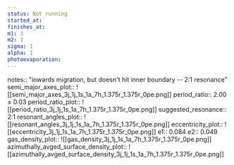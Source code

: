 ```yaml
---
status: Not running
started_at: 
finishes_at: 
m1: 3
m2: 1
sigma: 1
alpha: 1
photoevaporation: 
---
```


notes:: "inwards migration, but doesn't hit inner boundary -- 2:1 resonance"
semi_major_axes_plot:: ![[semi_major_axes_3j_1j_1s_1a_7h_1.375r_1.375r_0pe.png]]
period_ratio:: 2.00 ± 0.03
period_ratio_plot:: ![[period_ratio_3j_1j_1s_1a_7h_1.375r_1.375r_0pe.png]]
suggested_resonance:: 2:1
resonant_angles_plot:: ![[resonant_angles_3j_1j_1s_1a_7h_1.375r_1.375r_0pe.png]]
eccentricity_plot:: ![[eccentricity_3j_1j_1s_1a_7h_1.375r_1.375r_0pe.png]]
e1:: 0.084
e2:: 0.049
gas_density_plot:: ![[gas_density_3j_1j_1s_1a_7h_1.375r_1.375r_0pe.png]]
azimuthally_avged_surface_density_plot:: ![[azimuthally_avged_surface_density_3j_1j_1s_1a_7h_1.375r_1.375r_0pe.png]]
